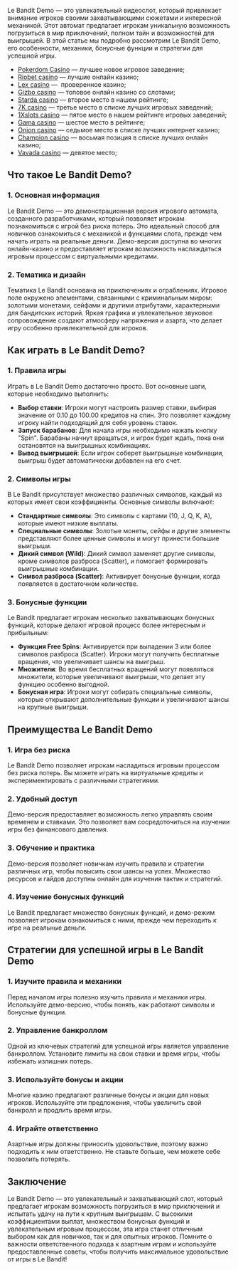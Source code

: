 Le Bandit Demo — это увлекательный видеослот, который привлекает внимание игроков своими захватывающими сюжетами и интересной механикой. Этот автомат предлагает игрокам уникальную возможность погрузиться в мир приключений, полном тайн и возможностей для выигрышей. В этой статье мы подробно рассмотрим Le Bandit Demo, его особенности, механики, бонусные функции и стратегии для успешной игры.

* [Pokerdom Casino](https://brandplay.link/FwVc4f) — лучшее новое игровое заведение;
* [Riobet casino](https://brandplay.link/TnjsxFvH) — лучшие онлайн казино;
* [Lex casino](https://brandplay.link/VMqNXPFs) —  проверенное казино;
* [Gizbo casino](https://brandplay.link/rvzLrVLp) — топовое онлайн казино со слотами;
* [Starda casino](https://brandplay.link/HDcDrxLk) — второе место в нашем рейтинге;
* [7K casino](https://brandplay.link/dd46bNgD) — третье место в списке лучших игровых заведений;
* [1Xslots casino](https://brandplay.link/J2ZbqMPZ) — пятое место в нашем рейтинге игровых заведений;
* [Gama casino](https://brandplay.link/RD52jZbL) — шестое место в рейтинге;
* [Onion casino](https://brandplay.link/8LcS6Djb) — седьмое место в списке лучших интернет казино;
* [Champion casino](https://temon-gter.cfd/go/9n8?p56190p303844p3509t17502) — восьмая позиция в списке лучших онлайн казино;
* [Vavada casino](https://vavadapartner.pro/?promo=75590753-cc8b-4c4a-8d71-99b7a2293439-jud\&target=register) — девятое место;

## Что такое Le Bandit Demo?

### 1. Основная информация

Le Bandit Demo — это демонстрационная версия игрового автомата, созданного разработчиками, который позволяет игрокам познакомиться с игрой без риска потерь. Это идеальный способ для новичков ознакомиться с механикой и функциями слота, прежде чем начать играть на реальные деньги. Демо-версия доступна во многих онлайн-казино и предоставляет игрокам возможность наслаждаться игровым процессом с виртуальными кредитами.

### 2. Тематика и дизайн

Тематика Le Bandit основана на приключениях и ограблениях. Игровое поле окружено элементами, связанными с криминальным миром: золотыми монетами, сейфами и другими атрибутами, характерными для бандитских историй. Яркая графика и увлекательное звуковое сопровождение создают атмосферу напряжения и азарта, что делает игру особенно привлекательной для игроков.

## Как играть в Le Bandit Demo?

### 1. Правила игры

Играть в Le Bandit Demo достаточно просто. Вот основные шаги, которые необходимо выполнить:

* **Выбор ставки**: Игроки могут настроить размер ставки, выбирая значение от 0.10 до 100.00 кредитов на спин. Это позволяет каждому игроку найти подходящий для себя уровень ставок.
* **Запуск барабанов**: Для начала игры необходимо нажать кнопку "Spin". Барабаны начнут вращаться, и игрок будет ждать, пока они остановятся на выигрышных комбинациях.
* **Вывод выигрышей**: Если игрок соберет выигрышные комбинации, выигрыш будет автоматически добавлен на его счет.

### 2. Символы игры

В Le Bandit присутствует множество различных символов, каждый из которых имеет свои коэффициенты. Основные символы включают:

* **Стандартные символы**: Это символы с картами (10, J, Q, K, A), которые имеют низкие выплаты.
* **Специальные символы**: Золотые монеты, сейфы и другие элементы представляют более ценные символы и могут принести большие выигрыши.
* **Дикий символ (Wild)**: Дикий символ заменяет другие символы, кроме символов разброса (Scatter), и помогает формировать выигрышные комбинации.
* **Символ разброса (Scatter)**: Активирует бонусные функции, когда появляется в достаточном количестве.

### 3. Бонусные функции

Le Bandit предлагает игрокам несколько захватывающих бонусных функций, которые делают игровой процесс более интересным и прибыльным:

* **Функция Free Spins**: Активируется при выпадении 3 или более символов разброса (Scatter). Игроки могут получить бесплатные вращения, что увеличивает шансы на выигрыш.
* **Множители**: Во время бесплатных вращений могут появляться множители, которые увеличивают выигрыши, что делает эту функцию особенно выгодной.
* **Бонусная игра**: Игроки могут собирать специальные символы, которые открывают дополнительные функции и увеличивают шансы на крупные выигрыши.

## Преимущества Le Bandit Demo

### 1. Игра без риска

Le Bandit Demo позволяет игрокам насладиться игровым процессом без риска потерь. Вы можете играть на виртуальные кредиты и экспериментировать с различными стратегиями.

### 2. Удобный доступ

Демо-версия предоставляет возможность легко управлять своим временем и ставками. Это позволяет вам сосредоточиться на изучении игры без финансового давления.

### 3. Обучение и практика

Демо-версия позволяет новичкам изучить правила и стратегии различных игр, чтобы повысить свои шансы на успех. Множество ресурсов и гайдов доступны онлайн для изучения тактик и стратегий.

### 4. Изучение бонусных функций

Le Bandit предлагает множество бонусных функций, и демо-режим позволяет игрокам ознакомиться с ними, прежде чем переходить к игре на реальные деньги.

## Стратегии для успешной игры в Le Bandit Demo

### 1. Изучите правила и механики

Перед началом игры полезно изучить правила и механики игры. Используйте демо-версию, чтобы понять, как работают символы и бонусные функции.

### 2. Управление банкроллом

Одной из ключевых стратегий для успешной игры является управление банкроллом. Установите лимиты на свои ставки и время игры, чтобы избежать излишних потерь.

### 3. Используйте бонусы и акции

Многие казино предлагают различные бонусы и акции для новых игроков. Используйте эти предложения, чтобы увеличить свой банкролл и продлить время игры.

### 4. Играйте ответственно

Азартные игры должны приносить удовольствие, поэтому важно подходить к ним ответственно. Не ставьте больше, чем можете себе позволить потерять.

## Заключение

Le Bandit Demo — это увлекательный и захватывающий слот, который предлагает игрокам возможность погрузиться в мир приключений и испытать удачу на пути к крупным выигрышам. С высокими коэффициентами выплат, множеством бонусных функций и увлекательным игровым процессом, эта игра станет отличным выбором как для новичков, так и для опытных игроков. Помните о важности ответственного подхода к азартным играм и используйте предоставленные советы, чтобы получить максимальное удовольствие от игры в Le Bandit!
